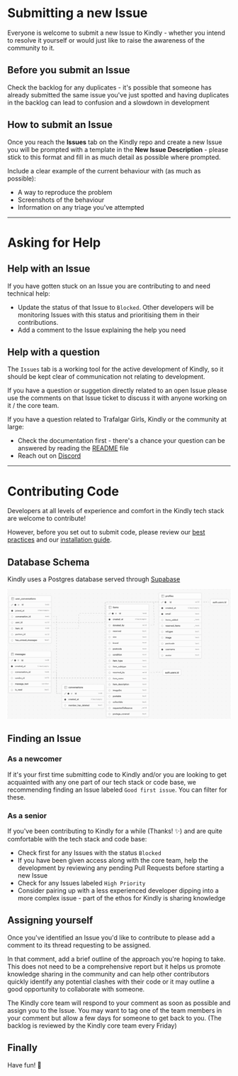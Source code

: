 # Submitting a new Issue

Everyone is welcome to submit a new Issue to Kindly - whether you intend to resolve it yourself or would just like to raise the awareness of the community to it.

## Before you submit an Issue

Check the backlog for any duplicates - it's possible that someone has already submitted the same issue you've just spotted and having duplicates in the backlog can lead to confusion and a slowdown in development

## How to submit an Issue

Once you reach the **Issues** tab on the Kindly repo and create a new Issue you will be prompted with a template in the **New Issue Description** - please stick to this format and fill in as much detail as possible where prompted.

Include a clear example of the current behaviour with (as much as possible):

- A way to reproduce the problem
- Screenshots of the behaviour
- Information on any triage you've attempted

<hr>

# Asking for Help

## Help with an Issue

If you have gotten stuck on an Issue you are contributing to and need technical help:

- Update the status of that Issue to `Blocked`. Other developers will be monitoring Issues with this status and prioritising them in their contributions.
- Add a comment to the Issue explaining the help you need

## Help with a question

The `Issues` tab is a working tool for the active development of Kindly, so it should be kept clear of communication not relating to development.

If you have a question or suggetion directly related to an open Issue please use the comments on that Issue ticket to discuss it with anyone working on it / the core team.

If you have a question related to Trafalgar Girls, Kindly or the community at large:

- Check the documentation first - there's a chance your question can be answered by reading the [README](../README.md) file
- Reach out on [Discord](https://discord.gg/Chkx4GeZ)

<hr>

# Contributing Code

Developers at all levels of experience and comfort in the Kindly tech stack are welcome to contribute!

However, before you set out to submit code, please review our [best practices](./BEST_PRACTICE.md) and our [installation guide](./BEFORE_YOUR_FIRST_ISSUE.md).

## Database Schema

Kindly uses a Postgres database served through [Supabase](https://supabase.com)

![Kindly database schema](./documentation_images/schema.png)

## Finding an Issue

### As a newcomer

If it's your first time submitting code to Kindly and/or you are looking to get acquainted with any one part of our tech stack or code base, we recommending finding an Issue labeled `Good first issue`. You can filter for these.

### As a senior

If you've been contributing to Kindly for a while (Thanks! ✨) and are quite comfortable with the tech stack and code base:

- Check first for any Issues with the status `Blocked`
- If you have been given access along with the core team, help the development by reviewing any pending Pull Requests before starting a new Issue
- Check for any Issues labeled `High Priority`
- Consider pairing up with a less experienced developer dipping into a more complex issue - part of the ethos for Kindly is sharing knowledge

## Assigning yourself

Once you've identified an Issue you'd like to contribute to please add a comment to its thread requesting to be assigned.

In that comment, add a brief outline of the approach you're hoping to take. This does not need to be a comprehensive report but it helps us promote knowledge sharing in the community and can help other contributors quickly identify any potential clashes with their code or it may outline a good opportunity to collaborate with someone.

The Kindly core team will respond to your comment as soon as possible and assign you to the Issue. You may want to tag one of the team members in your comment but allow a few days for someone to get back to you. (The backlog is reviewed by the Kindly core team every Friday)

## Finally

Have fun! 🎡
